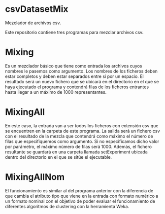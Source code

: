 # csvDatasetMix
Mezclador de archivos csv.

Este repositorio contiene tres programas para mezclar archivos csv.

# Mixing
Es un mezclador básico que tiene como entrada los archivos cuyos nombres le pasemos como argumento.
Los nombres de los ficheros deben estar completos y deben estar separados entre sí por un espacio.
El resultado será un nuevo fichero que se ubicará en el directorio en el que se haya ejecutado el 
programa y contendrá filas de los ficheros entrantes hasta llegar a un máximo de 1000 representantes.

# MixingAll
En este caso, la entrada van a ser todos los ficheros con extensión csv que se encuentren en la carpeta de este programa. La salida será 
un fichero csv con el resultado de la mezcla que contendrá como máximo el número de filas que especifiquemos como argumento. Si no especificamos
dicho valor por parámetro, el máximo número de filas será 1000. Además, el fichero resultante se guardará en una carpeta llamada setExperiment ubicada
dentro del directorio en el que se sitúe el ejecutable.

# MixingAllNom
El funcionamiento es similar al del programa anterior con la diferencia de que cambia el atributo tipo que viene en la entrada con formato numérico a un formato
nominal con el objetivo de poder evaluar el funcionamiento de diferentes algoritmos de clustering con la herramienta Weka.
